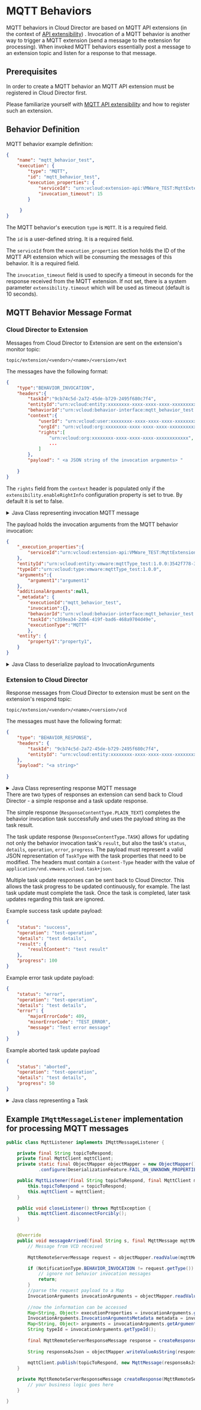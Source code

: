 # MQTT Behaviors
MQTT behaviors in Cloud Director are based on MQTT API extensions (in the context of [API extensibility]()) <!--TODO add link to API extensibility docs-->. Invocation of a MQTT behavior is another way to trigger a MQTT extension (send a message to the extension for processing). When invoked MQTT behaviors essentially post a message to an extension topic and listen for a response to that message.

## Prerequisites
In order to create a MQTT behavior an MQTT API extension must be registered in Cloud Director first.

Please familiarize yourself with [MQTT API extensibility]()<!--TODO add link to API extensibility docs--> and how to register such an extension.

## Behavior Definition
MQTT behavior example definition:
```json
{
    "name": "mqtt_behavior_test",
    "execution": {
        "type": "MQTT",
        "id": "mqtt_behavior_test",
        "execution_properties": {
            "serviceId": "urn:vcloud:extension-api:VMWare_TEST:MqttExtension_TEST:1.2.3",
            "invocation_timeout": 15
        }
 
     }
}
```
The MQTT behavior's execution `type` is `MQTT`.  It is a required field.

The `id` is a user-defined string. It is a required field.

The `serviceId` from the `execution_properties` section holds the ID of the MQTT API extension which will be consuming the messages of this behavior. It is a required field.

The `invocation_timeout` field is used to specify a timeout in seconds for the response received from the MQTT extension. If not set, there is a system parameter `extensibility.timeout` which will be used as timeout (default is 10 seconds). 

## MQTT Behavior Message Format
### Cloud Director to Extension
Messages from Cloud Director to Extension are sent on the extension's monitor topic:
```
topic/extension/<vendor>/<name>/<version>/ext
```
The messages have the following format:
```json
{
    "type":"BEHAVIOR_INVOCATION",
    "headers":{
        "taskId":"9cb74c5d-2a72-45de-b729-2495f680c7f4",
        "entityId":"urn:vcloud:entity:xxxxxxxx-xxxx-xxxx-xxxx-xxxxxxxxxxxx",
        "behaviorId":"urn:vcloud:behavior-interface:mqtt_behavior_test:vmware:mqttInterface:1.0.0",
        "context":{
            "userId": "urn:vcloud:user:xxxxxxxx-xxxx-xxxx-xxxx-xxxxxxxxxxxx",
            "orgId": "urn:vcloud:org:xxxxxxxx-xxxx-xxxx-xxxx-xxxxxxxxxxxx",
            "rights":[
                "urn:vcloud:org:xxxxxxxx-xxxx-xxxx-xxxx-xxxxxxxxxxxx",
                ...
            ]
        },
        "payload": " <a JSON string of the invocation arguments> "
 
    }
}
```

The `rights` field from the `context` header is populated only if the `extensibility.enableRightInfo` configuration property is set to true. By default it is set to false.

<details>
    <summary>Java Class representing invocation MQTT message</summary>

```java
public enum NotificationType {
    EVENT,
    EXTERNAL_EVENT,
    TASK,
    EXTENSION_TASK,
    API_REQUEST,
    API_RESPONSE,
    BEHAVIOR_INVOCATION,
    BEHAVIOR_RESPONSE,
}
```

```java
import java.util.List;

public class MqttRemoteServerMessage {
    private NotificationType type;
    private Headers headers;
    private String payload;

    public void setType(NotificationType type) {
        this.type = type;
    }

    public void setHeaders(Headers headers) {
        this.headers = headers;
    }

    public void setPayload(String payload) {
        this.payload = payload;
    }

    /**
     * @return the notification type of the messageIn the case of a MQTT message coming from VCD this
     * is BEHAVIOR_INVOCATION.
     */
    public NotificationType getType() {
        return type;
    }

    public Headers getHeaders() {
        return headers;
    }

    public String getPayload() {
        return payload;
    }

    /**
     * MQTT message headers
     */
    public static class Headers {
        private String taskId;
        private String entityId;
        private String behaviorId;
        private Context context;


        /**
         * @return The id of the behavior invocation task
         */
        public String getTaskId() {
            return taskId;
        }

        public void setTaskId(String taskId) {
            this.taskId = taskId;
        }

        /**
         * @return the id of the RDE which the behavior was invoked on
         */
        public String getEntityId() {
            return entityId;
        }

        public void setEntityId(String entityId) {
            this.entityId = entityId;
        }

        /**
         * @return the id of the invoked behavior
         */
        public String getBehaviorId() {
            return behaviorId;
        }

        public void setBehaviorId(String behaviorId) {
            this.behaviorId = behaviorId;
        }

        /**
         * @return the MQTT message context
         */
        public Context getContext() {
            return context;
        }

        public void setContext(Context context) {
            this.context = context;
        }
    }

    /**
     * @return the MQTT message context
     */
    public static class Context {
        private String orgId;
        private String userId;
        private List<String> rights;

        /**
         * @return the id of the org which the behavior was invoked in
         */
        public String getOrgId() {
            return orgId;
        }

        public void setOrgId(String orgId) {
            this.orgId = orgId;
        }

        /**
         * @return the id of the user who invoked the behavior
         */
        public String getUserId() {
            return userId;
        }

        public void setUserId(String userId) {
            this.userId = userId;
        }

        /**
         * @return rights of the user who invoked the behavior.
         * This field is populated only if the <code>extensibility.enableRightInfo</code> configuration
         * property is set to true (by default it is set to false)
         */
        public List<String> getRights() {
            return rights;
        }

        public void setRights(List<String> rights) {
            this.rights = rights;
        }
    }

}
```
</details>

The payload holds the invocation arguments from the MQTT behavior invocation:
```json
{
    "_execution_properties":{
        "serviceId":"urn:vcloud:extension-api:VMWare_TEST:MqttExtension_TEST:1.2.3"
    },
    "entityId":"urn:vcloud:entity:vmware:mqttType_test:1.0.0:3542f778-37e3-4ce9-b244-41ccc36e27c3",
    "typeId":"urn:vcloud:type:vmware:mqttType_test:1.0.0",
    "arguments":{
        "argument1":"argument1"
    },
    "additionalArguments":null,
    "_metadata": {
        "executionId":"mqtt_behavior_test",
        "invocation":{},
        "behaviorId":"urn:vcloud:behavior-interface:mqtt_behavior_test:vmware:mqttInterface:1.0.0",
        "taskId":"c359ea34-2db6-419f-bad6-468a9704d49e",
        "executionType":"MQTT"
        },
    "entity": {
        "property1":"property1",
    }
}
```
<details>
    <summary>Java Class to deserialize payload to InvocationArguments</summary>

```java
import java.util.Map;

import com.fasterxml.jackson.annotation.JsonProperty;

public class InvocationArguments {
    private String entityId;
    private String typeId;
    @JsonProperty("_metadata")
    private InvocationArgumentsMetadata metadata;
    private Map<String, Object> entity;
    private Map<String, Object> arguments;
    @JsonProperty("_execution_properties")
    private Map<String, Object> executionProperties;
    private Map<String, Object> additionalArguments;

    /**
     * @return the id of the RDE which the behavior was invoked on
     */
    public String getEntityId() {
        return entityId;
    }

    public void setEntityId(String entityId) {
        this.entityId = entityId;
    }

    /**
     * @return The id of the RDE Type of the entity which the behavior was invoked in
     */
    public String getTypeId() {
        return typeId;
    }

    public void setTypeId(String typeId) {
        this.typeId = typeId;
    }

    /**
     * @return The invocation {@link InvocationArgumentsMetadata}
     */
    public InvocationArgumentsMetadata getMetadata() {
        return metadata;
    }

    public void setMetadata(InvocationArgumentsMetadata metadata) {
        this.metadata = metadata;
    }

    /**
     * @return the entity contents of the RDE which the behavior was invoked on
     */
    public Map<String, Object> getEntity() {
        return entity;
    }

    public void setEntity(Map<String, Object> entity) {
        this.entity = entity;
    }

    /**
     * @return the user-provided arguments upon invocation
     */
    public Map<String, Object> getArguments() {
        return arguments;
    }

    public void setArguments(Map<String, Object> arguments) {
        this.arguments = arguments;
    }

    /**
     * @return the behavior's execution_properties
     */
    public Map<String, Object> getExecutionProperties() {
        return executionProperties;
    }

    public void setExecutionProperties(Map<String, Object> executionProperties) {
        this.executionProperties = executionProperties;
    }

    /**
     * @return additional_arguments from the behavior's execution
     */
    public Map<String, Object> getAdditionalArguments() {
        return additionalArguments;
    }

    public void setAdditionalArguments(Map<String, Object> additionalArguments) {
        this.additionalArguments = additionalArguments;
    }


    /**
     * The behavior invocation metadata
     */
    public static class InvocationArgumentsMetadata {
        private String behaviorId;
        private String taskId;
        private String executionId;
        private String executionType;
        private String actAsToken;
        private Map<String, Object> invocation;


        /**
         * @return the id of the invoked behavior
         */
        public String getBehaviorId() {
            return behaviorId;
        }

        public void setBehaviorId(String behaviorId) {
            this.behaviorId = behaviorId;
        }

        /**
         * @return the id of the behavior invocation task
         */
        public String getTaskId() {
            return taskId;
        }

        public void setTaskId(String taskId) {
            this.taskId = taskId;
        }

        /**
         * @return the behavior's execution id
         */
        public String getExecutionId() {
            return executionId;
        }

        public void setExecutionId(String executionId) {
            this.executionId = executionId;
        }

        /**
         * @return the behavior's execution type
         */
        public String getExecutionType() {
            return executionType;
        }

        public void setExecutionType(String executionType) {
            this.executionType = executionType;
        }

        /**
         * @return a {@link Map} of the user-provided metadata upon invocation
         */
        public Map<String, Object> getInvocation() {
            return invocation;
        }

        public void setInvocation(Map<String, Object> invocation) {
            this.invocation = invocation;
        }

        /**
         * @return an act-as token if additional API calls to VCD need to be made
         * (it os only populated if it is specified in the behavior's definition)
         */
        public String getActAsToken() {
            return actAsToken;
        }

        public void setActAsToken(String actAsToken) {
            this.actAsToken = actAsToken;
        }
    }
}
```

</details>

### Extension to Cloud Director
Response messages from Cloud Director to extension must be sent on the extension's respond topic:
```
topic/extension/<vendor>/<name>/<version>/vcd
```
The messages must have the following format:
```json
{
    "type": "BEHAVIOR_RESPONSE",
    "headers": {
        "taskId": "9cb74c5d-2a72-45de-b729-2495f680c7f4",
        "entityId": "urn:vcloud:entity:xxxxxxxx-xxxx-xxxx-xxxx-xxxxxxxxxxxx"
    },
    "payload": "<a string>"
 
}
```

<details>
    <summary>Java Class representing response MQTT message</summary>

```java
import java.util.Arrays;

public class MqttRemoteServerResponseMessage {
    private NotificationType type;
    private Headers headers;
    private String payload;

    public void setType(NotificationType type) {
        this.type = type;
    }

    public void setHeaders(Headers headers) {
        this.headers = headers;
    }

    public void setPayload(String payload) {
        this.payload = payload;
    }

    /**
     * @return the notification type of the MQTT message. In the case of a MQTT message sent as a
     * response from extension to VCD this is BEHAVIOR_RESPONSE.
     */
    public NotificationType getType() {
        return type;
    }

    /**
     * @return the {@link Headers} of the MQTT message
     */
    public Headers getHeaders() {
        return headers;
    }

    /**
     * @return the payload of the MQTT message. Must be a JSON encoded string.
     */
    public String getPayload() {
        return payload;
    }

    /**
     * The headers of the MQTT message
     */
    public static class Headers {
        private String taskId;
        private String entityId;
        private String contentType;

        /**
         * @return the id of the RDE which the behavior was invoked on
         */
        public String getEntityId() {
            return entityId;
        }

        public void setEntityId(String entityId) {
            this.entityId = entityId;
        }

        /**
         * @return The id of the behavior invocation task
         */
        public String getTaskId() {
            return taskId;
        }

        public void setTaskId(String taskId) {
            this.taskId = taskId;
        }

        /**
         * @return the content-type of the payload of the MQTT message response
         */
        public String getContentType() {
            return contentType;
        }

        public void setContentType(ResponseContentType contentType) {
            this.contentType = contentType.getValue();
        }
    }

    /**
     * Content-type of the payload of the MQTT message response
     */
    public static enum ResponseContentType {
        PLAIN_TEXT("plain/text"),
        TASK("application/vnd.vmware.vcloud.task+json"),
        ;

        private final String value;
        ResponseContentType(String value){
            this.value = value;
        }

        public String getValue() {
            return value;
        }

        public static ResponseContentType fromValue(String string) {
            return Arrays.stream(ResponseContentType.values()).filter(
                    t -> t.getValue().equals(string)
            ).findFirst().orElse(null);
        }
    }
}
```
</details>
There are two types of responses an extension can send back to Cloud Director - a simple response and a task update response.

The simple response (`ResponseContentType.PLAIN_TEXT`) completes the behavior invocation task successfully and uses the payload string as the task result.

The task update response (`ResponseContentType.TASK`) allows for updating not only the behavior invocation task's `result`, but also the task's `status`, `details`, `operation`, `error`, `progress`. The payload must represent a valid JSON representation of `TaskType` with the task properties that need to be modified. The headers must contain a `Content-Type` header with the value of `application/vnd.vmware.vcloud.task+json`.

Multiple task update responses can be sent back to Cloud Director. This allows the task progress to be updated continuously, for example. The last task update must complete the task. Once the task is completed, later task updates regarding this task are ignored.

Example success task update payload:

```json
{
    "status": "success",
    "operation": "test-operation",
    "details": "test details",
    "result": {
        "resultContent": "test result"
    },
    "progress": 100
}
```

Example error task update payload:
```json
{   
    "status": "error",
    "operation": "test-operation",
    "details": "test details",
    "error": {
        "majorErrorCode": 409,
        "minorErrorCode": "TEST_ERROR",
        "message": "Test error message"
    }
}
```

Example aborted task update payload
```json
{
    "status": "aborted",
    "operation": "test-operation",
    "details": "test details",
    "progress": 50
}
```
<details>
    <summary>Java class representing a Task</summary>

```java
import com.fasterxml.jackson.annotation.JsonValue;

public class TaskType {

    public static enum TaskStatus {
        PENDING("pending"),
        PRE_RUNNING("pre-running"),
        RUNNING("running"),
        SUCCESS("success"),
        ABORTED("aborted"),
        ERROR("error"),
        CANCELED("canceled"),
        EXPECTING_ACTION("expectingAction");

        private final String value;

        TaskStatus(String value) {
            this.value = value;
        }

        @JsonValue
        public String getValue() {
            return value;
        }
    }

    public static class ErrorType {
        private String majorErrorCode;
        private String minorErrorCode;
        private String message;

        public String getMajorErrorCode() {
            return majorErrorCode;
        }

        public void setMajorErrorCode(String majorErrorCode) {
            this.majorErrorCode = majorErrorCode;
        }

        public String getMinorErrorCode() {
            return minorErrorCode;
        }

        public void setMinorErrorCode(String minorErrorCode) {
            this.minorErrorCode = minorErrorCode;
        }

        public String getMessage() {
            return message;
        }

        public void setMessage(String message) {
            this.message = message;
        }
    }

    private TaskType status;
    private String operation;
    private String details;
    private ErrorType error;
    private int progress;

    /**
     * @return the task status
     */
    public TaskType getStatus() {
        return status;
    }

    public void setStatus(TaskType status) {
        this.status = status;
    }

    /**
     * @return the task operation
     */
    public String getOperation() {
        return operation;
    }

    public void setOperation(String operation) {
        this.operation = operation;
    }

    /**
     * @return the task details
     */
    public String getDetails() {
        return details;
    }

    public void setDetails(String details) {
        this.details = details;
    }

    /**
     * @return the task error as {@link ErrorType}
     */
    public ErrorType getError() {
        return error;
    }

    public void setError(ErrorType error) {
        this.error = error;
    }

    /**
     * @return the task progress. Must be in the range [0,100].
     */
    public int getProgress() {
        return progress;
    }

    public void setProgress(int progress) {
        this.progress = progress;
    }
}
```
</details>

## Example `IMqttMessageListener` implementation for processing MQTT messages

```java
public class MqttListener implements IMqttMessageListener {

    private final String topicToRespond;
    private final MqttClient mqttClient;
    private static final ObjectMapper objectMapper = new ObjectMapper()
            .configure(DeserializationFeature.FAIL_ON_UNKNOWN_PROPERTIES, false);

    public MqttListener(final String topicToRespond, final MqttClient mqttClient) {
        this.topicToRespond = topicToRespond;
        this.mqttClient = mqttClient;
    }

    public void closeListener() throws MqttException {
        this.mqttClient.disconnectForcibly();
    }


    @Override
    public void messageArrived(final String s, final MqttMessage mqttMessage) throws Exception {
        // Message from VCD received
 
        MqttRemoteServerMessage request = objectMapper.readValue(mqttMessage.getPayload(), MqttRemoteServerMessage.class);

        if (NotificationType.BEHAVIOR_INVOCATION != request.getType()) {
            // ignore not behavior invocation messages
            return;
        }
        //parse the request payload to a Map
        InvocationArguments invocationArguments = objectMapper.readValue(request.getPayload(), InvocationArguments.class);
 
        //now the information can be accessed
        Map<String, Object> executionProperties = invocationArguments.getExecutionProperties();
        InvocationArguments.InvocationArgumentsMetadata metadata = invocationArguments.getMetadata();
        Map<String, Object> arguments = invocationArguments.getArguments();
        String typeId = invocationArguments.getTypeId();
 
        final MqttRemoteServerResponseMessage response = createResponse(request);
 
        String responseAsJson = objectMapper.writeValueAsString(response);
 
        mqttClient.publish(topicToRespond, new MqttMessage(responseAsJson.getBytes()));
    }

    private MqttRemoteServerResponseMessage createResponse(MqttRemoteServerMessage request) {
        // your business logic goes here
    }

}

```


